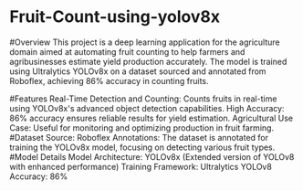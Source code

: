 # Fruit-Count-using-yolov8x

#Overview
This project is a deep learning application for the agriculture domain aimed at automating fruit counting to help farmers and agribusinesses estimate yield production accurately. The model is trained using Ultralytics YOLOv8x on a dataset sourced and annotated from Roboflex, achieving 86% accuracy in counting fruits.

#Features
Real-Time Detection and Counting: Counts fruits in real-time using YOLOv8x's advanced object detection capabilities.
High Accuracy: 86% accuracy ensures reliable results for yield estimation.
Agricultural Use Case: Useful for monitoring and optimizing production in fruit farming.
#Dataset
Source: Roboflex
Annotations: The dataset is annotated for training the YOLOv8x model, focusing on detecting various fruit types.
#Model Details
Model Architecture: YOLOv8x (Extended version of YOLOv8 with enhanced performance)
Training Framework: Ultralytics YOLOv8
Accuracy: 86%
